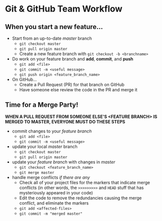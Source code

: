 Git & GitHub Team Workflow
=================

## When you start a new feature...

* Start from an up-to-date _master_ branch
  * `git checkout master`
  * `git pull origin master`
  * Create a new feature branch with `git checkout -b <branchname>`
* Do work on your feature branch and **add**, **commit**, and **push**
  * `git add <file>`
  * `git commit -m <useful message>`
  * `git push origin <feature_branch_name>`
* On GitHub...
  * Create a Pull Request (PR) for that branch on GitHub
  * Have someone else review the code in the PR and merge it

## Time for a Merge Party!

**WHEN A PULL REQUEST FROM SOMEONE ELSE'S \<FEATURE BRANCH> IS MERGED TO MASTER, EVERYONE MUST DO THESE STEPS**

* commit changes to your _feature branch_
  * `git add <file>`
  * `git commit -m <useful message>`
* update your local _master_ branch
  * `git checkout master`
  * `git pull origin master`
* update your _feature branch_ with changes in _master_
  * `git checkout <feature_branch_name>`
  * `git merge master`
* handle merge conflicts _if there are any_
  * Check all of your project files for the markers that indicate merge conflicts (in other words, the `>>>>>>>>>` and `HEAD` stuff that has mysteriously appeared in your code)
  * Edit the code to remove the redundancies causing the merge conflict, and eliminate the markers
  * `git add <affected-files>`
  * `git commit -m "merged master"`
